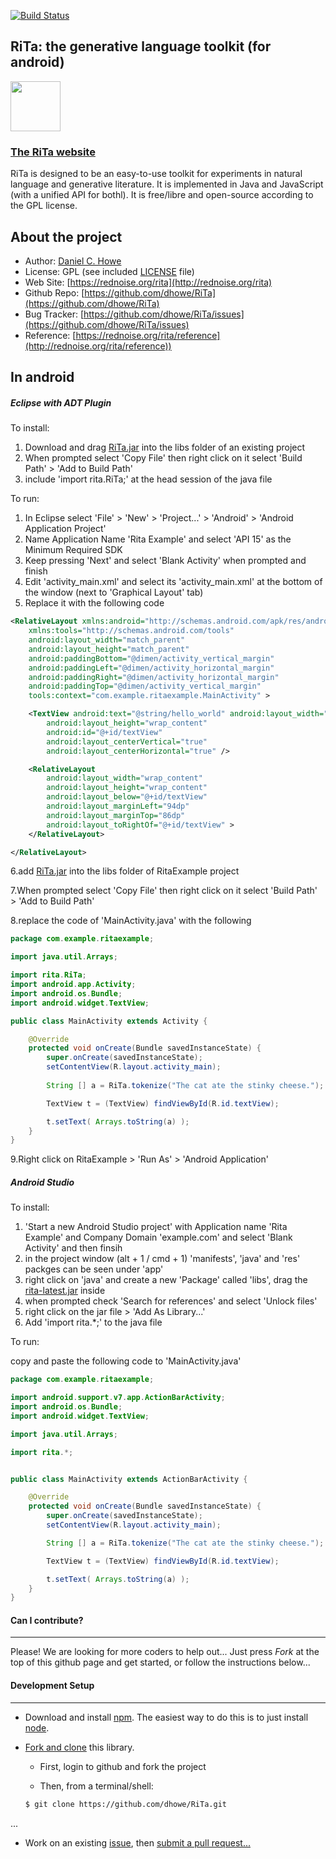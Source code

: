 [![Build Status](https://travis-ci.org/dhowe/RiTa.svg?branch=master)](https://travis-ci.org/dhowe/RiTa)

## RiTa: the generative language toolkit (for android)

<a href="http://rednoise.org/rita"><img height=80 src="http://rednoise.org/rita/img/RiTa-logo3.png"/></a>

### [The RiTa website](http://rednoise.org/rita)

RiTa is designed to be an easy-to-use toolkit for experiments in natural language and generative literature. It is implemented in Java and JavaScript (with a unified API for bothl). It is free/libre and open-source according to the GPL license.

About the project
--------
* Author:   [Daniel C. Howe](http://rednoise.org/daniel)
* License:  GPL (see included [LICENSE](https://github.com/dhowe/RiTa/blob/master/LICENSE) file)
* Web Site:          [https://rednoise.org/rita](http://rednoise.org/rita)
* Github Repo:       [https://github.com/dhowe/RiTa](https://github.com/dhowe/RiTa)
* Bug Tracker:       [https://github.com/dhowe/RiTa/issues](https://github.com/dhowe/RiTa/issues)
* Reference:    [https://rednoise.org/rita/reference](http://rednoise.org/rita/reference))

In android
--------
<h5>Eclipse with ADT Plugin</h5>

To install:

1. Download and drag [RiTa.jar](http://rednoise.org/rita/download/rita-latest.jar) into the libs folder of an existing project
2. When prompted select 'Copy File' then right click on it select 'Build Path' > 'Add to Build Path'
3. include 'import rita.RiTa;' at the head session of the java file

To run:

1. In Eclipse select 'File' > 'New' > 'Project...' > 'Android' > 'Android Application Project'
2. Name Application Name 'Rita Example' and select 'API 15' as the Minimum Required SDK
3. Keep pressing 'Next' and select 'Blank Activity' when prompted and finish
4. Edit 'activity_main.xml' and select its 'activity_main.xml' at the bottom of the window (next to 'Graphical Layout' tab)
5. Replace it with the following code
```xml
<RelativeLayout xmlns:android="http://schemas.android.com/apk/res/android"
    xmlns:tools="http://schemas.android.com/tools"
    android:layout_width="match_parent"
    android:layout_height="match_parent"
    android:paddingBottom="@dimen/activity_vertical_margin"
    android:paddingLeft="@dimen/activity_horizontal_margin"
    android:paddingRight="@dimen/activity_horizontal_margin"
    android:paddingTop="@dimen/activity_vertical_margin"
    tools:context="com.example.ritaexample.MainActivity" >

    <TextView android:text="@string/hello_world" android:layout_width="wrap_content"
        android:layout_height="wrap_content"
        android:id="@+id/textView"
        android:layout_centerVertical="true"
        android:layout_centerHorizontal="true" />

    <RelativeLayout
        android:layout_width="wrap_content"
        android:layout_height="wrap_content"
        android:layout_below="@+id/textView"
        android:layout_marginLeft="94dp"
        android:layout_marginTop="86dp"
        android:layout_toRightOf="@+id/textView" >
    </RelativeLayout>

</RelativeLayout>
```
6.add [RiTa.jar](http://rednoise.org/rita/download/rita-latest.jar) into the libs folder of RitaExample project

7.When prompted select 'Copy File' then right click on it select 'Build Path' > 'Add to Build Path'

8.replace the code of 'MainActivity.java' with the following
```java
package com.example.ritaexample;

import java.util.Arrays;

import rita.RiTa;
import android.app.Activity;
import android.os.Bundle;
import android.widget.TextView;

public class MainActivity extends Activity {

	@Override
	protected void onCreate(Bundle savedInstanceState) {
		super.onCreate(savedInstanceState);
		setContentView(R.layout.activity_main);
		
        String [] a = RiTa.tokenize("The cat ate the stinky cheese.");

        TextView t = (TextView) findViewById(R.id.textView);

        t.setText( Arrays.toString(a) );
	}
}
```
9.Right click on RitaExample > 'Run As' > 'Android Application'

<h5>Android Studio</h5>

To install:

1. 'Start a new Android Studio project' with Application name 'Rita Example' and Company Domain 'example.com' and select 'Blank Activity' and then finsih
2. in the project window (alt + 1 / cmd + 1) 'manifests', 'java' and 'res' packges can be seen under 'app'
3. right click on 'java' and create a new 'Package' called 'libs', drag the [rita-latest.jar](http://rednoise.org/rita/download/rita-latest.jar) inside
4. when prompted check 'Search for references' and select 'Unlock files'
5. right click on the jar file > 'Add As Library...'
6. Add 'import rita.*;' to the java file 

To run:

copy and paste the following code to 'MainActivity.java'
```java
package com.example.ritaexample;

import android.support.v7.app.ActionBarActivity;
import android.os.Bundle;
import android.widget.TextView;

import java.util.Arrays;

import rita.*;


public class MainActivity extends ActionBarActivity {

    @Override
    protected void onCreate(Bundle savedInstanceState) {
        super.onCreate(savedInstanceState);
        setContentView(R.layout.activity_main);

        String [] a = RiTa.tokenize("The cat ate the stinky cheese.");

        TextView t = (TextView) findViewById(R.id.textView);

        t.setText( Arrays.toString(a) );
    }
}
```

#### Can I contribute?
--------
Please! We are looking for more coders to help out... Just press *Fork* at the top of this github page and get started, or follow the instructions below... 

#### Development Setup
--------
- Download and install [npm](https://www.npmjs.org/). The easiest way to do this is to just install [node](http://nodejs.org/). 

- [Fork and clone](https://help.github.com/articles/fork-a-repo) this library. 

    - First, login to github and fork the project

    - Then, from a terminal/shell: 
  ```bash
  $ git clone https://github.com/dhowe/RiTa.git
  ```

...

- Work on an existing [issue](https://github.com/dhowe/RiTa/issues?q=is%3Aopen+is%3Aissue+label%3Aandroid), then [submit a pull request...](https://help.github.com/articles/creating-a-pull-request)
